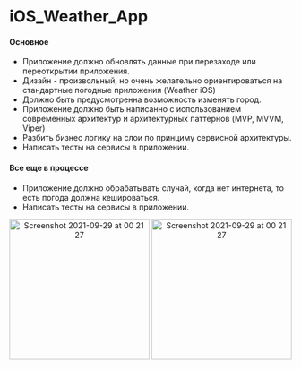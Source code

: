 # iOS_Weather_App

#### Основное
- Приложение должно обновлять данные при перезаходе или переоткрытии приложения. 
- Дизайн - произвольный, но очень желательно ориентироваться на стандартные погодные приложения (Weather iOS)
- Должно быть предусмотренна возможность изменять город.
- Приложение должно быть написанно с использованием современных архитектур и архитектурных паттернов (MVP, MVVM, Viper)
- Разбить бизнес логику на слои по принциму сервисной архитектуры. 
- Написать тесты на сервисы в приложении.

#### Все еще в процессе
- Приложение должно обрабатывать случай, когда нет интернета, то есть погода должна кешироваться. 
- Написать тесты на сервисы в приложении.

<p align="center">
  <img width="250" alt="Screenshot 2021-09-29 at 00 21 27" src="https://user-images.githubusercontent.com/44808549/148796035-a60f7667-18d6-4988-99f6-d96955ede2e4.png">
  <img width="250" alt="Screenshot 2021-09-29 at 00 21 27" src="https://user-images.githubusercontent.com/44808549/148796061-6d220588-7a60-4034-b662-cac07bd7e105.png">
</p>


